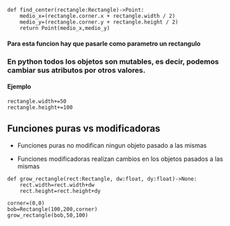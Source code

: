 ```
def find_center(rectangle:Rectangle)->Point:
    medio_x=(rectangle.corner.x + rectangle.width / 2)
    medio_y=(rectangle.corner.y + rectangle.height / 2)
    return Point(medio_x,medio_y)
```
#### Para esta funcion hay que pasarle como parametro un rectangulo

### En python todos los objetos son mutables, es decir, podemos cambiar sus atributos por otros valores.
#### Ejemplo
```
rectangle.width+=50
rectangle.height+=100
```

## Funciones puras vs modificadoras

- Funciones puras no modifican ningun objeto pasado a las mismas

- Funciones modificadoras realizan cambios en los objetos pasados a las mismas

```
def grow_rectangle(rect:Rectangle, dw:float, dy:float)->None:
    rect.width=rect.width+dw
    rect.height=rect.height+dy

corner=(0,0)
bob=Rectangle(100,200,corner)
grow_rectangle(bob,50,100)
```
